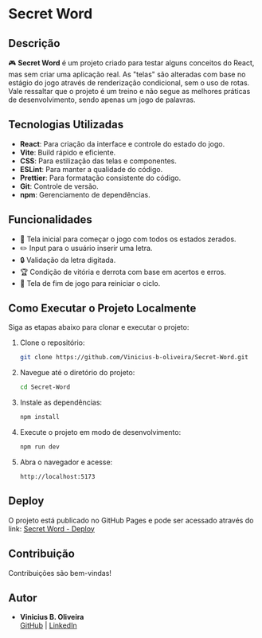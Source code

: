 # Secret Word

## Descrição

🎮 **Secret Word** é um projeto criado para testar alguns conceitos do React, mas sem criar uma aplicação real. As "telas" são alteradas com base no estágio do jogo através de renderização condicional, sem o uso de rotas. Vale ressaltar que o projeto é um treino e não segue as melhores práticas de desenvolvimento, sendo apenas um jogo de palavras.

## Tecnologias Utilizadas

-   **React**: Para criação da interface e controle do estado do jogo.
-   **Vite**: Build rápido e eficiente.
-   **CSS**: Para estilização das telas e componentes.
-   **ESLint**: Para manter a qualidade do código.
-   **Prettier**: Para formatação consistente do código.
-   **Git**: Controle de versão.
-   **npm**: Gerenciamento de dependências.

## Funcionalidades

-   🔖 Tela inicial para começar o jogo com todos os estados zerados.
-   ✏️ Input para o usuário inserir uma letra.
-   🔒 Validação da letra digitada.
-   🏆 Condição de vitória e derrota com base em acertos e erros.
-   🔁 Tela de fim de jogo para reiniciar o ciclo.

## Como Executar o Projeto Localmente

Siga as etapas abaixo para clonar e executar o projeto:

1. Clone o repositório:

    ```bash
    git clone https://github.com/Vinicius-b-oliveira/Secret-Word.git
    ```

2. Navegue até o diretório do projeto:

    ```bash
    cd Secret-Word
    ```

3. Instale as dependências:

    ```bash
    npm install
    ```

4. Execute o projeto em modo de desenvolvimento:

    ```bash
    npm run dev
    ```

5. Abra o navegador e acesse:
    ```
    http://localhost:5173
    ```

## Deploy

O projeto está publicado no GitHub Pages e pode ser acessado através do link:
[Secret Word - Deploy](https://vinicius-b-oliveira.github.io/Secret-Word/)

## Contribuição

Contribuições são bem-vindas!

## Autor

-   **Vinicius B. Oliveira**  
    [GitHub](https://github.com/Vinicius-b-oliveira) | [LinkedIn](https://www.linkedin.com/in/vinicius-bueno-de-oliveira/)
